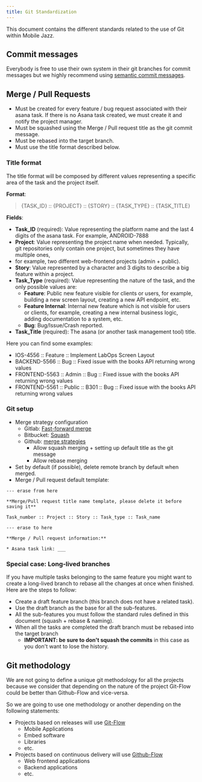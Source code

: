 ```yaml
---
title: Git Standardization
---
```

This document contains the different standards related to the use of Git within Mobile Jazz.

## Commit messages
Everybody is free to use their own system in their git branches for commit messages but we highly recommend
using [semantic commit messages](https://gist.github.com/joshbuchea/6f47e86d2510bce28f8e7f42ae84c716).

## Merge / Pull Requests
* Must be created for every feature / bug request associated with their asana task. If there is no Asana task created, we must create it and notify the project manager.
* Must be squashed using the Merge / Pull request title as the git commit message.
* Must be rebased into the target branch.
* Must use the title format described below.

### Title format
The title format will be composed by different values representing a specific area of the task and the project itself.

**Format**: 
> {TASK_ID} :: {PROJECT} :: {STORY} :: {TASK_TYPE} :: {TASK_TITLE}

**Fields**:
* **Task_ID** (required): Value representing the platform name and the last 4 digits of the asana task. For example, ANDROID-7888
* **Project**: Value representing the project name when needed. Typically, git repositories only contain one project, but sometimes they have multiple ones, 
* for example, two different web-frontend projects (admin + public).
* **Story**: Value represented by a character and 3 digits to describe a big feature within a project.
* **Task_Type** (required): Value representing the nature of the task, and the only possible values are:
  * **Feature**: Public new feature visible for clients or users, for example, building a new screen layout, creating a new API endpoint, etc. 
  * **Feature Internal**: Internal new feature which is not visible for users or clients, for example, creating a new internal business logic, adding documentation to a system, etc.  
  * **Bug**: Bug/Issue/Crash reported.
* **Task_Title** (required): The asana (or another task management tool) title.

Here you can find some examples:
* IOS-4556 :: Feature :: Implement LabOps Screen Layout 
* BACKEND-5566 :: Bug :: Fixed issue with the books API returning wrong values
* FRONTEND-5563 :: Admin :: Bug :: Fixed issue with the books API returning wrong values
* FRONTEND-5561 :: Public :: B301 :: Bug :: Fixed issue with the books API returning wrong values

### Git setup

* Merge strategy configuration
  * Gitlab: [Fast-forward merge](https://docs.gitlab.com/ee/user/project/merge_requests/methods/index.html#fast-forward-merge)
  * Bitbucket: [Squash](https://confluence.atlassian.com/bitbucketserver/pull-request-merge-strategies-844499235.html)
  * Github: [merge strategies](https://docs.github.com/en/repositories/configuring-branches-and-merges-in-your-repository/configuring-pull-request-merges/about-merge-methods-on-github)
    * Allow squash merging + setting up default title as the git message
    * Allow rebase merging
* Set by default (if possible), delete remote branch by default when merged.
* Merge / Pull request default template:

```text
--- erase from here

**Merge/Pull request title name template, please delete it before saving it**

Task_number :: Project :: Story :: Task_type :: Task_name

--- erase to here

**Merge / Pull request information:**

* Asana task link: ___
```

### Special case: Long-lived branches
If you have multiple tasks belonging to the same feature you might want to create a long-lived branch to rebase all the changes at once when finished. Here are the steps to follow:
* Create a draft feature branch (this branch does not have a related task).
* Use the draft branch as the base for all the sub-features.
* All the sub-features you must follow the standard rules defined in this document (squash + rebase & naming).
* When all the tasks are completed the draft branch must be rebased into the target branch 
  * **IMPORTANT: be sure to don't squash the commits** in this case as you don't want to lose the history.


## Git methodology

We are not going to define a unique git methodology for all the projects because we consider that depending on the nature of the project Git-Flow could be better than Github-Flow and vice-versa. 

So we are going to use one methodology or another depending on the following statements:
* Projects based on releases will use [Git-Flow](https://nvie.com/posts/a-successful-git-branching-model/)
  * Mobile Applications
  * Embed software
  * Libraries
  * etc.
* Projects based on continuous delivery will use [Github-Flow](https://githubflow.github.io/)
  * Web frontend applications
  * Backend applications
  * etc.
